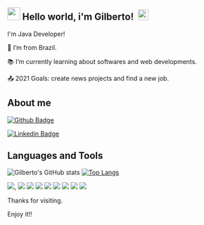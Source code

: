 ## <img src="https://github.com/TheDudeThatCode/TheDudeThatCode/blob/master/Assets/Hi.gif" width="29px"> **Hello world, i'm Gilberto!** &nbsp;<img src="https://github.com/TheDudeThatCode/TheDudeThatCode/blob/master/Assets/Earth.gif" width="24px">

I'm Java Developer!

:house_with_garden: I’m from Brazil.

:books: I’m currently learning about softwares and web developments.

:outbox_tray: 2021 Goals: create news projects and find a new job.

## About me

[![Github Badge](https://img.shields.io/badge/-Github-000?style=flat-square&logo=Github&logoColor=white&link=https://github.com/GilbertoJNJ)](https://github.com/GilbertoJNJ)

[![Linkedin Badge](https://img.shields.io/badge/-LinkedIn-blue?style=flat-square&logo=Linkedin&logoColor=white&link=https://www.linkedin.com/in/gilbertojnj)]( https://www.linkedin.com/in/gilbertojnj)

## Languages and Tools

![Gilberto's GitHub stats](https://github-readme-stats.vercel.app/api?username=GilbertoJNJ&show_icons=true&theme=dark)
[![Top Langs](https://github-readme-stats.vercel.app/api/top-langs/?username=GilbertoJNJ&show_icons=true&theme=dark)](https://github.com/GilbertoJNJ/github-readme-stats)

<img src = "https://img.shields.io/badge/Java-ED8B00?style=for-the-badge&logo=java&logoColor=white" />,
<img src = "https://img.shields.io/badge/Spring-6DB33F?style=for-the-badge&logo=spring&logoColor=white" />
<img src = "https://img.shields.io/badge/Git-F05032?style=for-the-badge&logo=git&logoColor=white" />
<img src = "https://img.shields.io/badge/Postman-FF6C37?style=for-the-badge&logo=Postman&logoColor=white" />
<img src = "https://img.shields.io/badge/apache_maven-C71A36?style=for-the-badge&logo=apachemaven&logoColor=white" />
<img src = "https://img.shields.io/badge/Junit5-25A162?style=for-the-badge&logo=junit5&logoColor=white" />
<img src = "https://img.shields.io/badge/Windows-0078D6?style=for-the-badge&logo=windows&logoColor=white" />
<img src = "https://img.shields.io/badge/Eclipse-2C2255?style=for-the-badge&logo=eclipse&logoColor=white" />
<img src = "https://img.shields.io/badge/IntelliJIDEA-000000.svg?style=for-the-badge&logo=intellij-idea&logoColor=white" />

Thanks for visiting.

Enjoy it!! 

